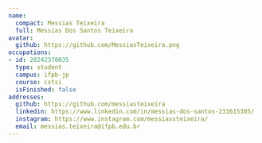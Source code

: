 ```yaml
---
name:
  compact: Messias Teixeira
  full: Messias Dos Santos Teixeira
avatar:
  github: https://github.com/MessiasTeixeira.png
occupations:
- id: 20242370035
  type: student
  campus: ifpb-jp
  course: cstsi
  isFinished: false
addresses:
  github: https://github.com/messiasteixeira
  linkedin: https://www.linkedin.com/in/messias-dos-santos-231615305/
  instagram: https://www.instagram.com/messiassteixeira/
  email: messias.teixeira@ifpb.edu.br
---
```


